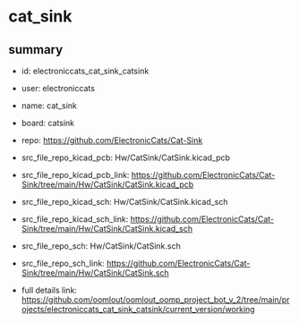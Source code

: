 # cat_sink
 
## summary 
* id: electroniccats_cat_sink_catsink
* user: electroniccats
* name: cat_sink
* board: catsink
* repo: https://github.com/ElectronicCats/Cat-Sink
* src_file_repo_kicad_pcb: Hw/CatSink/CatSink.kicad_pcb
* src_file_repo_kicad_pcb_link: https://github.com/ElectronicCats/Cat-Sink/tree/main/Hw/CatSink/CatSink.kicad_pcb
* src_file_repo_kicad_sch: Hw/CatSink/CatSink.kicad_sch
* src_file_repo_kicad_sch_link: https://github.com/ElectronicCats/Cat-Sink/tree/main/Hw/CatSink/CatSink.kicad_sch

* src_file_repo_sch: Hw/CatSink/CatSink.sch
* src_file_repo_sch_link: https://github.com/ElectronicCats/Cat-Sink/tree/main/Hw/CatSink/CatSink.sch
* full details link: https://github.com/oomlout/oomlout_oomp_project_bot_v_2/tree/main/projects/electroniccats_cat_sink_catsink/current_version/working  







